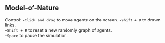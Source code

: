## Model-of-Nature

Control: 
  -`Click and drag` to move agents on the screen.
  -`Shift + D` to drawn links.  
  -`Shift + R` to reset a new randomly graph of agents.  
  -`Space` to pause the simulation.
